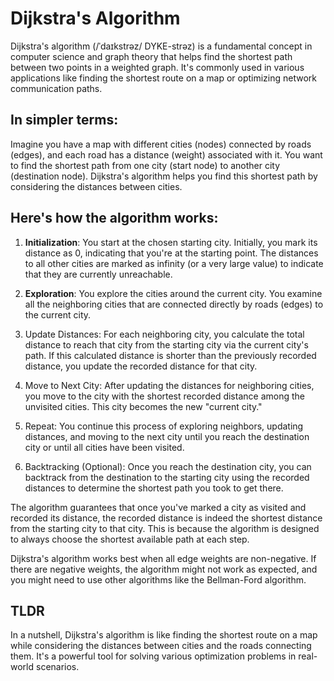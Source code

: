 # Dijkstra's Algorithm

Dijkstra's algorithm (/ˈdaɪkstrəz/ DYKE-strəz) is a fundamental concept in computer science and graph theory that helps find the shortest path between two points in a weighted graph. It's commonly used in various applications like finding the shortest route on a map or optimizing network communication paths. 
 
## In simpler terms:

Imagine you have a map with different cities (nodes) connected by roads (edges), and each road has a distance (weight) associated with it. You want to find the shortest path from one city (start node) to another city (destination node). Dijkstra's algorithm helps you find this shortest path by considering the distances between cities.

## Here's how the algorithm works:

1. **Initialization**: You start at the chosen starting city. Initially, you mark its distance as 0, indicating that you're at the starting point. The distances to all other cities are marked as infinity (or a very large value) to indicate that they are currently unreachable.

2. **Exploration**: You explore the cities around the current city. You examine all the neighboring cities that are connected directly by roads (edges) to the current city.

3. Update Distances: For each neighboring city, you calculate the total distance to reach that city from the starting city via the current city's path. If this calculated distance is shorter than the previously recorded distance, you update the recorded distance for that city.

4. Move to Next City: After updating the distances for neighboring cities, you move to the city with the shortest recorded distance among the unvisited cities. This city becomes the new "current city."

5. Repeat: You continue this process of exploring neighbors, updating distances, and moving to the next city until you reach the destination city or until all cities have been visited.

6. Backtracking (Optional): Once you reach the destination city, you can backtrack from the destination to the starting city using the recorded distances to determine the shortest path you took to get there.

The algorithm guarantees that once you've marked a city as visited and recorded its distance, the recorded distance is indeed the shortest distance from the starting city to that city. This is because the algorithm is designed to always choose the shortest available path at each step.

Dijkstra's algorithm works best when all edge weights are non-negative. If there are negative weights, the algorithm might not work as expected, and you might need to use other algorithms like the Bellman-Ford algorithm.

## TLDR

In a nutshell, Dijkstra's algorithm is like finding the shortest route on a map while considering the distances between cities and the roads connecting them. It's a powerful tool for solving various optimization problems in real-world scenarios.
